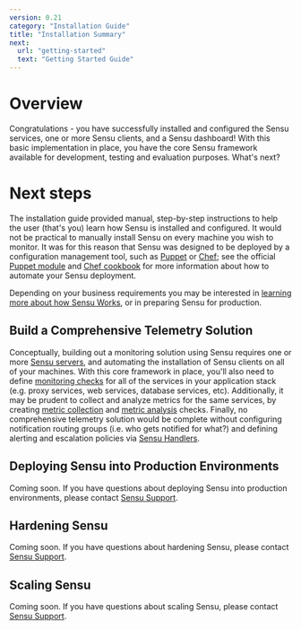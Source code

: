```yaml
---
version: 0.21
category: "Installation Guide"
title: "Installation Summary"
next:
  url: "getting-started"
  text: "Getting Started Guide"
---
```


# Overview

Congratulations - you have successfully installed and configured the Sensu services, one or more Sensu clients, and a Sensu dashboard! With this basic implementation in place, you have the core Sensu framework available for development, testing and evaluation purposes. What's next?

# Next steps

The installation guide provided manual, step-by-step instructions to help the user (that's you) learn how Sensu is installed and configured. It would not be practical to manually install Sensu on every machine you wish to monitor. It was for this reason that Sensu was designed to be deployed by a configuration management tool, such as [Puppet](http://puppetlabs.com) or [Chef](http://chef.io); see the official [Puppet module](https://github.com/sensu/sensu-puppet) and [Chef cookbook](https://github.com/sensu/sensu-chef) for more information about how to automate your Sensu deployment.

Depending on your business requirements you may be interested in [learning more about how Sensu Works](getting-started), or in preparing Sensu for production.

## Build a Comprehensive Telemetry Solution

Conceptually, building out a monitoring solution using Sensu requires one or more [Sensu servers](#scaling-sensu), and automating the installation of Sensu clients on all of your machines. With this core framework in place, you'll also need to define [monitoring checks](getting-started-with-checks) for all of the services in your application stack (e.g. proxy services, web services, database services, etc). Additionally, it may be prudent to collect and analyze metrics for the same services, by creating [metric collection](getting-started-with-checks#create-a-metric-collection-check) and [metric analysis](getting-started-with-checks#create-a-metric-analysis-check) checks. Finally, no comprehensive telemetry solution would be complete without configuring notification routing groups (i.e. who gets notified for what?) and defining alerting and escalation policies via [Sensu Handlers](getting-started-with-handlers).

## Deploying Sensu into Production Environments

Coming soon. If you have questions about deploying Sensu into production environments, please contact [Sensu Support](https://helpdesk.sensuapp.com).

## Hardening Sensu

Coming soon. If you have questions about hardening Sensu, please contact [Sensu Support](https://helpdesk.sensuapp.com).

## Scaling Sensu

Coming soon. If you have questions about scaling Sensu, please contact [Sensu Support](https://helpdesk.sensuapp.com).
